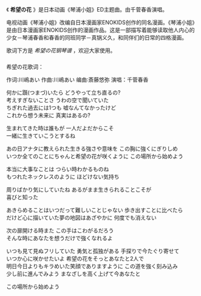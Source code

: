 

《 **希望の花** 》是日本动画《琴浦小姐》ED主题曲。由千菅春香演唱。

  

电视动画《琴浦小姐》改编自日本漫画家ENOKIDS创作的同名漫画。《琴浦小姐》是由日本漫画家ENOKIDS创作的漫画作品。这是一部描写着能够读取他人内心的少女－琴浦春香和春香的同班同学－真锅义久，和同伴们的日常的四格漫画。

  

歌词下方是 _希望の花钢琴谱_ ，欢迎大家使用。

###  
希望の花歌词：

作词∶川嶋あい 作曲∶川嶋あい 编曲∶斎藤悠弥 演唱：千菅春香  
  
  

何かに躓(つまづ)いたら どうやって立ち直るの?  
考えすぎないことさ うわの空で聞いていた  
ちぎれた過去には1つも 嘘なんてなかったけど  
これから想う未来に 真実はあるの?

生まれてきた時は誰もが 一人だよだからこそ  
一緒に生きていこうとするね

あの日アナタに教えられた生きる強さや意味を この胸に強くにぎりしめ  
いつか全てのことにちゃんと希望の花が咲くように この場所から始めよう

本当に大事なことは つらい時わかるものね  
もつれたネックレスのように ほどけない気持ち

周りばかり気にしていたね あるがまま生きられることこそが  
喜びと知った

あきらめることはいつだって難しいことじゃない 歩き出すことに比べたら  
だけど心に描いていた夢の地図はあざやかに 何度でも消えない

次の扉開ける時また この手はこわがるだろう  
そんな時にあなたを想うだけで強くなれるよ

いつも見て見ぬフリしていた 勇気と孤独がある 手探りで今たぐり寄せて  
いつか心に咲かせたいよ 希望の花をそっとあなたと2人で  
明日今日よりもキラめいた笑顔でありますように この道を強く刻み込み  
少し前に進んでみよう まなざしを高く上げて今あなたと

この場所から始めよう  


